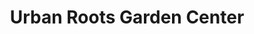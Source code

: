 ---
title: "Urban Roots Garden Center"
url: /buffalo/urban-roots-garden-center/
shop: Garten-Center
---